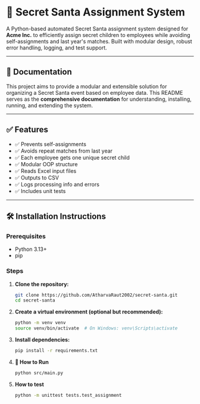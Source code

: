 # 🎁 Secret Santa Assignment System

A Python-based automated Secret Santa assignment system designed for **Acme Inc.** to efficiently assign secret children to employees while avoiding self-assignments and last year's matches. Built with modular design, robust error handling, logging, and test support.

---

## 📄 Documentation

This project aims to provide a modular and extensible solution for organizing a Secret Santa event based on employee data. This README serves as the **comprehensive documentation** for understanding, installing, running, and extending the system.

---

## ✅ Features

- ✅ Prevents self-assignments
- ✅ Avoids repeat matches from last year
- ✅ Each employee gets one unique secret child
- ✅ Modular OOP structure
- ✅ Reads Excel input files
- ✅ Outputs to CSV
- ✅ Logs processing info and errors
- ✅ Includes unit tests

---

## 🛠️ Installation Instructions

### Prerequisites

- Python 3.13+
- pip

### Steps

1. **Clone the repository:**

   ```bash
   git clone https://github.com/AtharvaRaut2002/secret-santa.git
   cd secret-santa

2. **Create a virtual environment (optional but recommended):**
    
    ```bash
    python -m venv venv
    source venv/bin/activate  # On Windows: venv\Scripts\activate

3. **Install dependencies:**

    ```bash
    pip install -r requirements.txt

4. **🚀 How to Run**
    
    ```bash
    python src/main.py

5. **How to test**

    ```bash
    python -m unittest tests.test_assignment
